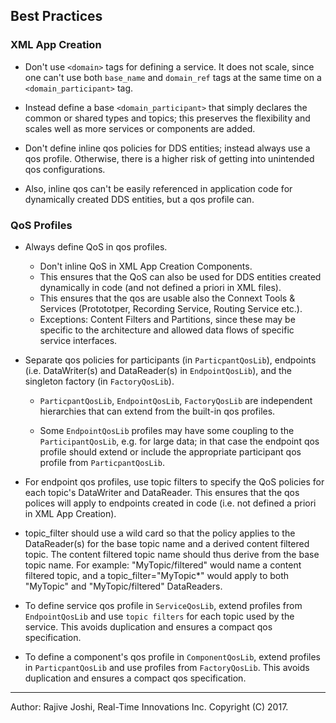 ## Best Practices

### XML App Creation

- Don't use `<domain>` tags for defining a service. It does not scale, 
  since one can't use both `base_name` and `domain_ref` tags at the same 
  time on a `<domain_participant>` tag.
   
- Instead define a base `<domain_participant>` that simply declares 
  the common or shared types and topics; this preserves the 
  flexibility and scales well as more services or components are 
  added.
 
 - Don't define inline qos policies for DDS entities; instead always use a qos 
   profile. Otherwise, there is a higher risk of getting into unintended qos 
   configurations. 
   
 - Also, inline qos can't be easily referenced in application
   code for dynamically created DDS entities, but a qos profile can.
   

### QoS Profiles

- Always define QoS in qos profiles.
  - Don't inline QoS in XML App Creation Components.
  - This ensures that the QoS can also be used for DDS entities created 
    dynamically in code (and not defined a priori in XML files).
  - This ensures that the qos are usable also the Connext Tools & Services 
    (Protototper, Recording Service, Routing Service etc.).
  - Exceptions: Content Filters and Partitions, since these may be specific to
    the architecture and allowed data flows of specific service interfaces.
       
- Separate qos policies for participants (in `ParticpantQosLib`), 
  endpoints (i.e. DataWriter(s) and DataReader(s) in `EndpointQosLib`), and the
  singleton factory (in `FactoryQosLib`).

   - `ParticpantQosLib`,  `EndpointQosLib`, `FactoryQosLib` are independent hierarchies
      that can extend from the built-in qos profiles.
   
   - Some `EndpointQosLib` profiles may have some coupling to the 
     `ParticipantQosLib`, e.g. for large data; in that case the endpoint qos 
     profile should extend or include the appropriate participant qos profile 
     from `ParticpantQosLib`.

- For endpoint qos profiles, use topic filters to specify the QoS policies 
  for each topic's DataWriter and DataReader. This  ensures that the qos
  polices will apply to endpoints created in code (i.e. not defined a priori 
  in XML App Creation).
  
- topic_filter should use a wild card so that the policy applies to the 
  DataReader(s) for the base topic name and a derived content filtered topic.
  The content filtered topic name should thus derive from the base
  topic name. For example: "MyTopic/filtered" would name a content filtered
  topic, and a topic_filter="MyTopic*" would apply to both "MyTopic" and 
  "MyTopic/filtered" DataReaders.
  

- To define service qos profile in `ServiceQosLib`, extend profiles from 
  `EndpointQosLib` and use `topic filters` for each topic used by the service. This
   avoids duplication and ensures a compact qos specification.
  
- To define a component's qos profile in `ComponentQosLib`, extend profiles in 
  `ParticpantQosLib` and use profiles from `FactoryQosLib`. This 
   avoids duplication and ensures a compact qos specification.
  
---
Author: Rajive Joshi, Real-Time Innovations Inc. Copyright (C) 2017.
